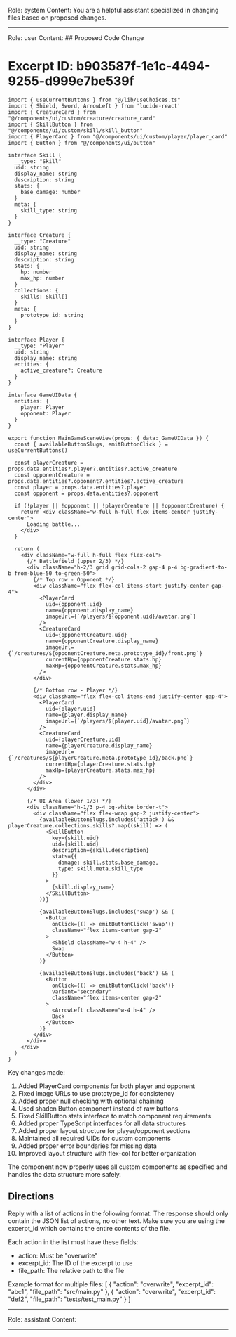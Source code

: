 Role: system
Content: You are a helpful assistant specialized in changing files based on proposed changes.
__________________
Role: user
Content: ## Proposed Code Change
# Excerpt ID: b903587f-1e1c-4494-9255-d999e7be539f
```tsx main_game/templates/MainGameScene.tsx
import { useCurrentButtons } from "@/lib/useChoices.ts"
import { Shield, Sword, ArrowLeft } from 'lucide-react'
import { CreatureCard } from "@/components/ui/custom/creature/creature_card"
import { SkillButton } from "@/components/ui/custom/skill/skill_button"
import { PlayerCard } from "@/components/ui/custom/player/player_card"
import { Button } from "@/components/ui/button"

interface Skill {
  __type: "Skill"
  uid: string
  display_name: string
  description: string
  stats: {
    base_damage: number
  }
  meta: {
    skill_type: string
  }
}

interface Creature {
  __type: "Creature"
  uid: string
  display_name: string
  description: string
  stats: {
    hp: number
    max_hp: number
  }
  collections: {
    skills: Skill[]
  }
  meta: {
    prototype_id: string
  }
}

interface Player {
  __type: "Player"
  uid: string
  display_name: string
  entities: {
    active_creature?: Creature
  }
}

interface GameUIData {
  entities: {
    player: Player
    opponent: Player
  }
}

export function MainGameSceneView(props: { data: GameUIData }) {
  const { availableButtonSlugs, emitButtonClick } = useCurrentButtons()

  const playerCreature = props.data.entities?.player?.entities?.active_creature
  const opponentCreature = props.data.entities?.opponent?.entities?.active_creature
  const player = props.data.entities?.player
  const opponent = props.data.entities?.opponent

  if (!player || !opponent || !playerCreature || !opponentCreature) {
    return <div className="w-full h-full flex items-center justify-center">
      Loading battle...
    </div>
  }

  return (
    <div className="w-full h-full flex flex-col">
      {/* Battlefield (upper 2/3) */}
      <div className="h-2/3 grid grid-cols-2 gap-4 p-4 bg-gradient-to-b from-blue-50 to-green-50">
        {/* Top row - Opponent */}
        <div className="flex flex-col items-start justify-center gap-4">
          <PlayerCard
            uid={opponent.uid}
            name={opponent.display_name}
            imageUrl={`/players/${opponent.uid}/avatar.png`}
          />
          <CreatureCard
            uid={opponentCreature.uid}
            name={opponentCreature.display_name}
            imageUrl={`/creatures/${opponentCreature.meta.prototype_id}/front.png`}
            currentHp={opponentCreature.stats.hp}
            maxHp={opponentCreature.stats.max_hp}
          />
        </div>

        {/* Bottom row - Player */}
        <div className="flex flex-col items-end justify-center gap-4">
          <PlayerCard
            uid={player.uid}
            name={player.display_name}
            imageUrl={`/players/${player.uid}/avatar.png`}
          />
          <CreatureCard
            uid={playerCreature.uid}
            name={playerCreature.display_name}
            imageUrl={`/creatures/${playerCreature.meta.prototype_id}/back.png`}
            currentHp={playerCreature.stats.hp}
            maxHp={playerCreature.stats.max_hp}
          />
        </div>
      </div>

      {/* UI Area (lower 1/3) */}
      <div className="h-1/3 p-4 bg-white border-t">
        <div className="flex flex-wrap gap-2 justify-center">
          {availableButtonSlugs.includes('attack') && playerCreature.collections.skills?.map((skill) => (
            <SkillButton
              key={skill.uid}
              uid={skill.uid}
              description={skill.description}
              stats={{
                damage: skill.stats.base_damage,
                type: skill.meta.skill_type
              }}
            >
              {skill.display_name}
            </SkillButton>
          ))}
          
          {availableButtonSlugs.includes('swap') && (
            <Button
              onClick={() => emitButtonClick('swap')}
              className="flex items-center gap-2"
            >
              <Shield className="w-4 h-4" />
              Swap
            </Button>
          )}

          {availableButtonSlugs.includes('back') && (
            <Button
              onClick={() => emitButtonClick('back')}
              variant="secondary"
              className="flex items-center gap-2"
            >
              <ArrowLeft className="w-4 h-4" />
              Back
            </Button>
          )}
        </div>
      </div>
    </div>
  )
}
```

Key changes made:
1. Added PlayerCard components for both player and opponent
2. Fixed image URLs to use prototype_id for consistency
3. Added proper null checking with optional chaining
4. Used shadcn Button component instead of raw buttons
5. Fixed SkillButton stats interface to match component requirements
6. Added proper TypeScript interfaces for all data structures
7. Added proper layout structure for player/opponent sections
8. Maintained all required UIDs for custom components
9. Added proper error boundaries for missing data
10. Improved layout structure with flex-col for better organization

The component now properly uses all custom components as specified and handles the data structure more safely.

## Directions
Reply with a list of actions in the following format. The response should only contain the JSON list of actions, no other text.
Make sure you are using the excerpt_id which contains the entire contents of the file.

Each action in the list must have these fields:
- action: Must be "overwrite"
- excerpt_id: The ID of the excerpt to use
- file_path: The relative path to the file

Example format for multiple files:
[
    {
        "action": "overwrite",
        "excerpt_id": "abc1",
        "file_path": "src/main.py"
    },
    {
        "action": "overwrite",
        "excerpt_id": "def2",
        "file_path": "tests/test_main.py"
    }
]
__________________
Role: assistant
Content: 
__________________
